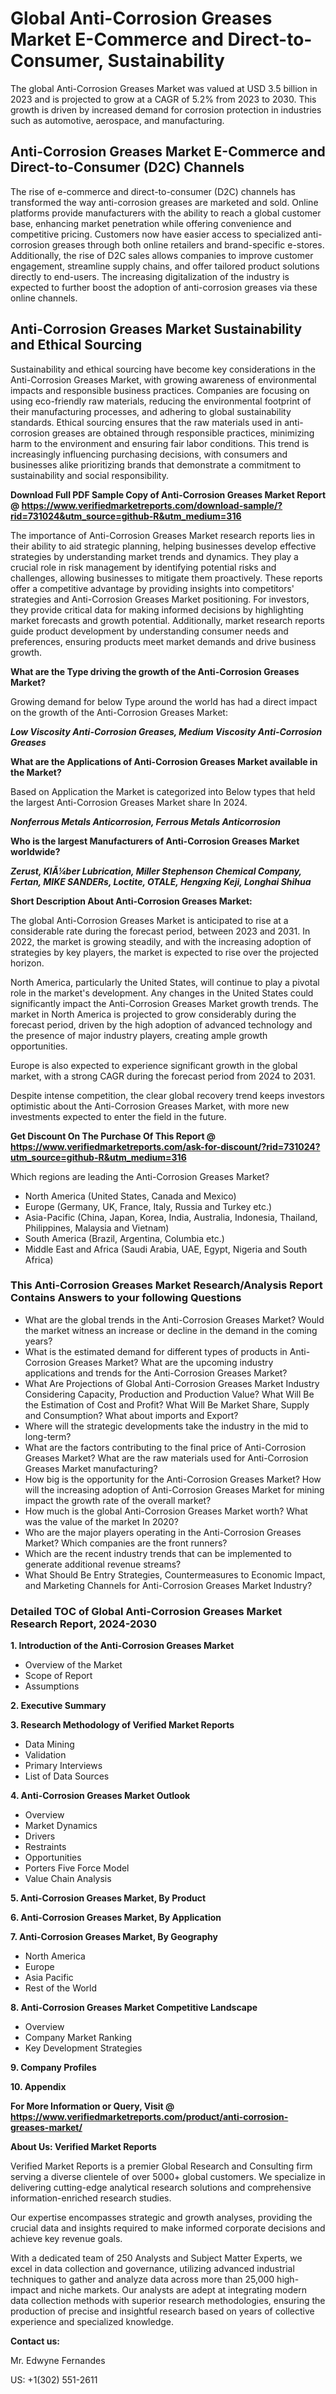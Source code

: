 <h1>Global Anti-Corrosion Greases Market E-Commerce and Direct-to-Consumer, Sustainability</h1><p class=""><p>The global Anti-Corrosion Greases Market was valued at USD 3.5 billion in 2023 and is projected to grow at a CAGR of 5.2% from 2023 to 2030. This growth is driven by increased demand for corrosion protection in industries such as automotive, aerospace, and manufacturing.</p><h2>Anti-Corrosion Greases Market E-Commerce and Direct-to-Consumer (D2C) Channels</h2><p>The rise of e-commerce and direct-to-consumer (D2C) channels has transformed the way anti-corrosion greases are marketed and sold. Online platforms provide manufacturers with the ability to reach a global customer base, enhancing market penetration while offering convenience and competitive pricing. Customers now have easier access to specialized anti-corrosion greases through both online retailers and brand-specific e-stores. Additionally, the rise of D2C sales allows companies to improve customer engagement, streamline supply chains, and offer tailored product solutions directly to end-users. The increasing digitalization of the industry is expected to further boost the adoption of anti-corrosion greases via these online channels.</p><h2>Anti-Corrosion Greases Market Sustainability and Ethical Sourcing</h2><p>Sustainability and ethical sourcing have become key considerations in the Anti-Corrosion Greases Market, with growing awareness of environmental impacts and responsible business practices. Companies are focusing on using eco-friendly raw materials, reducing the environmental footprint of their manufacturing processes, and adhering to global sustainability standards. Ethical sourcing ensures that the raw materials used in anti-corrosion greases are obtained through responsible practices, minimizing harm to the environment and ensuring fair labor conditions. This trend is increasingly influencing purchasing decisions, with consumers and businesses alike prioritizing brands that demonstrate a commitment to sustainability and social responsibility.</p></p><p class=""><strong>Download Full PDF Sample Copy of Anti-Corrosion Greases Market Report @ <a href="https://www.verifiedmarketreports.com/download-sample/?rid=731024&utm_source=github-R&utm_medium=316" target="_blank">https://www.verifiedmarketreports.com/download-sample/?rid=731024&utm_source=github-R&utm_medium=316</a></strong></p><p>The importance of&nbsp;Anti-Corrosion Greases Market research reports lies in their ability to aid strategic planning, helping businesses develop effective strategies by understanding market trends and dynamics. They play a crucial role in risk management by identifying potential risks and challenges, allowing businesses to mitigate them proactively. These reports offer a competitive advantage by providing insights into competitors' strategies and Anti-Corrosion Greases Market positioning. For investors, they provide critical data for making informed decisions by highlighting market forecasts and growth potential. Additionally, market research reports guide product development by understanding consumer needs and preferences, ensuring products meet market demands and drive business growth.</p><p><strong>What are the&nbsp;Type driving the growth of the Anti-Corrosion Greases Market?</strong></p><p id="" class="">Growing demand for below Type around the world has had a direct impact on the growth of the Anti-Corrosion Greases Market:</p><p class=""><em><strong>Low Viscosity Anti-Corrosion Greases, Medium Viscosity Anti-Corrosion Greases</strong></em></p><p class=""><strong>What are the&nbsp;Applications&nbsp;of Anti-Corrosion Greases Market available in the Market?</strong></p><p id="" class="">Based on Application the Market is categorized into Below types that held the largest Anti-Corrosion Greases Market share In 2024.</p><p class=""><em><strong>Nonferrous Metals Anticorrosion, Ferrous Metals Anticorrosion</strong></em></p><p class=""><strong>Who is the largest Manufacturers of Anti-Corrosion Greases Market worldwide?</strong></p><p><em><strong>Zerust, KlÃ¼ber Lubrication, Miller Stephenson Chemical Company, Fertan, MIKE SANDERs, Loctite, OTALE, Hengxing Keji, Longhai Shihua</strong></em></p><p id="" class=""><strong>Short Description About Anti-Corrosion Greases Market:</strong></p><p>The global Anti-Corrosion Greases Market is anticipated to rise at a considerable rate during the forecast period, between 2023 and 2031. In 2022, the market is growing steadily, and with the increasing adoption of strategies by key players, the market is expected to rise over the projected horizon.</p><p>North America, particularly the United States, will continue to play a pivotal role in the market's development. Any changes in the United States could significantly impact the Anti-Corrosion Greases Market growth trends. The market in North America is projected to grow considerably during the forecast period, driven by the high adoption of advanced technology and the presence of major industry players, creating ample growth opportunities.</p><p>Europe is also expected to experience significant growth in the global market, with a strong CAGR during the forecast period from 2024 to 2031.</p><p>Despite intense competition, the clear global recovery trend keeps investors optimistic about the Anti-Corrosion Greases Market, with more new investments expected to enter the field in the future.</p><p id="" class=""><strong>Get Discount On The Purchase Of This Report @ <a href="https://www.verifiedmarketreports.com/ask-for-discount/?rid=731024?utm_source=github-R&utm_medium=316" target="_blank">https://www.verifiedmarketreports.com/ask-for-discount/?rid=731024?utm_source=github-R&utm_medium=316</a></strong></p><p class="">Which regions are leading the Anti-Corrosion Greases Market?</p><ul><li>North America (United States, Canada and Mexico)</li><li>Europe (Germany, UK, France, Italy, Russia and Turkey etc.)</li><li>Asia-Pacific (China, Japan, Korea, India, Australia, Indonesia, Thailand, Philippines, Malaysia and Vietnam)</li><li>South America (Brazil, Argentina, Columbia etc.)</li><li>Middle East and Africa (Saudi Arabia, UAE, Egypt, Nigeria and South Africa)</li></ul><h3 id="" class="">This Anti-Corrosion Greases Market Research/Analysis Report Contains Answers to your following Questions</h3><ul><li>What are the global trends in the Anti-Corrosion Greases Market? Would the market witness an increase or decline in the demand in the coming years?</li><li>What is the estimated demand for different types of products in Anti-Corrosion Greases Market? What are the upcoming industry applications and trends for the Anti-Corrosion Greases Market?</li><li>What Are Projections of Global Anti-Corrosion Greases Market Industry Considering Capacity, Production and Production Value? What Will Be the Estimation of Cost and Profit? What Will Be Market Share, Supply and Consumption? What about imports and Export?</li><li>Where will the strategic developments take the industry in the mid to long-term?</li><li>What are the factors contributing to the final price of Anti-Corrosion Greases Market? What are the raw materials used for Anti-Corrosion Greases Market manufacturing?</li><li>How big is the opportunity for the Anti-Corrosion Greases Market? How will the increasing adoption of Anti-Corrosion Greases Market for mining impact the growth rate of the overall market?</li><li>How much is the global Anti-Corrosion Greases Market worth? What was the value of the market In 2020?</li><li>Who are the major players operating in the Anti-Corrosion Greases Market? Which companies are the front runners?</li><li>Which are the recent industry trends that can be implemented to generate additional revenue streams?</li><li>What Should Be Entry Strategies, Countermeasures to Economic Impact, and Marketing Channels for Anti-Corrosion Greases Market Industry?</li></ul><h3 id="" class="">Detailed TOC of Global Anti-Corrosion Greases Market Research Report, 2024-2030</h3><p id="" class=""><strong>1. Introduction of the Anti-Corrosion Greases Market</strong></p><ul><li>Overview of the Market</li><li>Scope of Report</li><li>Assumptions</li></ul><p id="" class=""><strong>2. Executive Summary</strong></p><p id="" class=""><strong>3. Research Methodology of Verified Market Reports</strong></p><ul><li>Data Mining</li><li>Validation</li><li>Primary Interviews</li><li>List of Data Sources</li></ul><p id="" class=""><strong>4. Anti-Corrosion Greases Market Outlook</strong></p><ul><li>Overview</li><li>Market Dynamics</li><li>Drivers</li><li>Restraints</li><li>Opportunities</li><li>Porters Five Force Model</li><li>Value Chain Analysis</li></ul><p id="" class=""><strong>5. Anti-Corrosion Greases Market, By Product</strong></p><p id="" class=""><strong>6. Anti-Corrosion Greases Market, By Application</strong></p><p id="" class=""><strong>7. Anti-Corrosion Greases Market, By Geography</strong></p><ul><li>North America</li><li>Europe</li><li>Asia Pacific</li><li>Rest of the World</li></ul><p id="" class=""><strong>8. Anti-Corrosion Greases Market Competitive Landscape</strong></p><ul><li>Overview</li><li>Company Market Ranking</li><li>Key Development Strategies</li></ul><p id="" class=""><strong>9. Company Profiles</strong></p><p id="" class=""><strong>10. Appendix</strong></p><p id="" class=""><strong>For More Information or Query, Visit @ <a href="https://www.verifiedmarketreports.com/product/anti-corrosion-greases-market/" target="_blank">https://www.verifiedmarketreports.com/product/anti-corrosion-greases-market/</a></strong></p><p id="" class=""><strong>About Us: Verified Market Reports</strong></p><p id="" class="">Verified Market Reports is a premier Global Research and Consulting firm serving a diverse clientele of over 5000+ global customers. We specialize in delivering cutting-edge analytical research solutions and comprehensive information-enriched research studies.</p><p id="" class="">Our expertise encompasses strategic and growth analyses, providing the crucial data and insights required to make informed corporate decisions and achieve key revenue goals.</p><p id="" class="">With a dedicated team of 250 Analysts and Subject Matter Experts, we excel in data collection and governance, utilizing advanced industrial techniques to gather and analyze data across more than 25,000 high-impact and niche markets. Our analysts are adept at integrating modern data collection methods with superior research methodologies, ensuring the production of precise and insightful research based on years of collective experience and specialized knowledge.</p><p id="" class=""><strong>Contact us:</strong></p><p id="" class="">Mr. Edwyne Fernandes</p><p id="" class="">US: +1(302) 551-2611</p>
